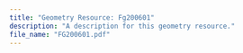 ```yaml
---
title: "Geometry Resource: Fg200601"
description: "A description for this geometry resource."
file_name: "FG200601.pdf"
---
```


